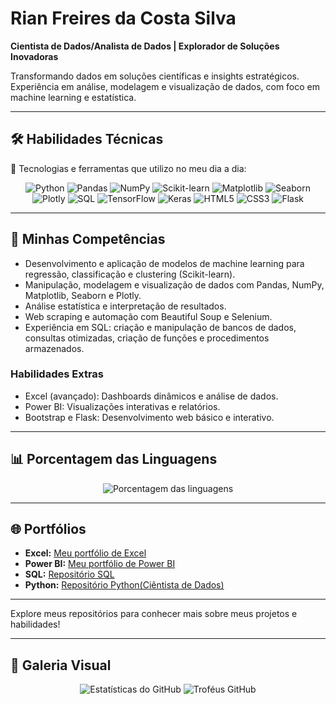 # Rian Freires da Costa Silva

**Cientista de Dados/Analista de Dados | Explorador de Soluções Inovadoras**

Transformando dados em soluções científicas e insights estratégicos. Experiência em análise, modelagem e visualização de dados, com foco em machine learning e estatística.

---

## 🛠️ **Habilidades Técnicas**

🚀 Tecnologias e ferramentas que utilizo no meu dia a dia:

<div align="center">  
  <img src="https://img.shields.io/badge/Python-3776AB?style=for-the-badge&logo=python&logoColor=white" alt="Python"/>
  <img src="https://img.shields.io/badge/Pandas-150458?style=for-the-badge&logo=pandas&logoColor=white" alt="Pandas"/>
  <img src="https://img.shields.io/badge/NumPy-013243?style=for-the-badge&logo=numpy&logoColor=white" alt="NumPy"/>
  <img src="https://img.shields.io/badge/Scikit--learn-F7931E?style=for-the-badge&logo=scikit-learn&logoColor=white" alt="Scikit-learn"/>
  <img src="https://img.shields.io/badge/Matplotlib-11557C?style=for-the-badge&logo=python&logoColor=white" alt="Matplotlib"/>
  <img src="https://img.shields.io/badge/Seaborn-3776AB?style=for-the-badge&logo=python&logoColor=white" alt="Seaborn"/>
  <img src="https://img.shields.io/badge/Plotly-3F4F75?style=for-the-badge&logo=plotly&logoColor=white" alt="Plotly"/>
  <img src="https://img.shields.io/badge/SQL-4479A1?style=for-the-badge&logo=mysql&logoColor=white" alt="SQL"/>
  <img src="https://img.shields.io/badge/TensorFlow-FF6F00?style=for-the-badge&logo=tensorflow&logoColor=white" alt="TensorFlow"/>
  <img src="https://img.shields.io/badge/Keras-D00000?style=for-the-badge&logo=keras&logoColor=white" alt="Keras"/>
  <img src="https://img.shields.io/badge/HTML5-E34F26?style=for-the-badge&logo=html5&logoColor=white" alt="HTML5"/>
  <img src="https://img.shields.io/badge/CSS3-1572B6?style=for-the-badge&logo=css3&logoColor=white" alt="CSS3"/>
  <img src="https://img.shields.io/badge/Flask-000000?style=for-the-badge&logo=flask&logoColor=white" alt="Flask"/>
</div>  

---

## 💼 **Minhas Competências**

* Desenvolvimento e aplicação de modelos de machine learning para regressão, classificação e clustering (Scikit-learn).
* Manipulação, modelagem e visualização de dados com Pandas, NumPy, Matplotlib, Seaborn e Plotly.
* Análise estatística e interpretação de resultados.
* Web scraping e automação com Beautiful Soup e Selenium.
* Experiência em SQL: criação e manipulação de bancos de dados, consultas otimizadas, criação de funções e procedimentos armazenados.

### **Habilidades Extras**

* Excel (avançado): Dashboards dinâmicos e análise de dados.
* Power BI: Visualizações interativas e relatórios.
* Bootstrap e Flask: Desenvolvimento web básico e interativo.

---

## 📊 **Porcentagem das Linguagens**

<div align="center">  
  <img src="https://github-readme-stats.vercel.app/api/top-langs/?username=Riansito&layout=compact&theme=tokyonight" alt="Porcentagem das linguagens"/>  
</div>  

---

## 🌐 **Portfólios**

* **Excel:** [Meu portfólio de Excel](https://sites.google.com/view/portiflioexcelrian/in%C3%ADcio)
* **Power BI:** [Meu portfólio de Power BI](https://sites.google.com/view/portifliorianpowerbi/in%C3%ADcio)
* **SQL:** [Repositório SQL](https://github.com/Riansito/Mysql_Repository)
* **Python:** [Repositório Python(Ciêntista de Dados)](https://github.com/Riansito/Portifolio-Data-Science)

---

Explore meus repositórios para conhecer mais sobre meus projetos e habilidades!

---

## 📸 **Galeria Visual**

<div align="center">  
  <img src="https://github-readme-stats.vercel.app/api?username=Riansito&show_icons=true&theme=tokyonight" alt="Estatísticas do GitHub"/>  
  <img src="https://github-profile-trophy.vercel.app/?username=Riansito&theme=tokyonight" alt="Troféus GitHub"/>  
</div>

